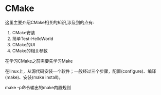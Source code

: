 # CMake
这里主要介绍CMake相关的知识,涉及到的点有:

1. CMake安装
2. 简单Test-HelloWorld
3. CMake的UI
4. CMake的相关参数

在学习CMake之前需要先学习Make

在linux上，从源代码安装一个软件；一般经过三个步骤，配置(configure)、编译(make)、安装(make install)。

make -p命令输出的make内置规则